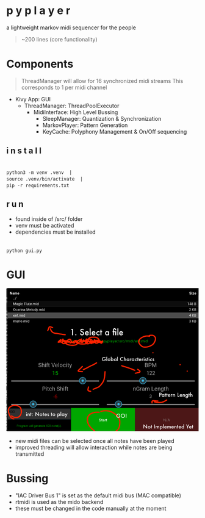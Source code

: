# p y p l a y e r
a lightweight markov midi sequencer for the people
> ~200 lines (core functionality)

# Components
> ThreadManager will allow for 16 synchronized midi streams
> This corresponds to 1 per midi channel  

- Kivy App: GUI
  - ThreadManager: ThreadPoolExecutor
    - MidiInterface: High Level Bussing
      - SleepManager: Quantization & Synchronization
      - MarkovPlayer: Pattern Generation
      - KeyCache: Polyphony Management & On/Off sequencing

## i n s t a l l  
<code>
python3 -m venv .venv  |  
source .venv/bin/activate  |  
pip -r requirements.txt  
</code>

## r u n
- found inside of /src/ folder
- venv must be activated
- dependencies must be installed

<code>
python gui.py
</code>

# GUI

![v1](img/v1.png "V1 GUI")

- new midi files can be selected once all notes have been played
- improved threading will allow interaction while notes are being transmitted

# Bussing
- "IAC Driver Bus 1" is set as the default midi bus (MAC compatible)
- rtmidi is used as the mido backend
- these must be changed in the code manually at the moment
